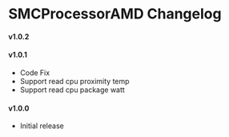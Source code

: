 SMCProcessorAMD Changelog
======================

#### v1.0.2

#### v1.0.1
- Code Fix
- Support read cpu proximity temp
- Support read cpu package watt

#### v1.0.0
- Initial release
